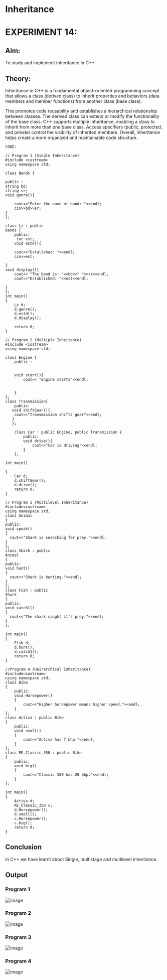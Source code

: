 
# Inheritance
# EXPERIMENT 14:
## Aim: 
To study and implement inheritance in C++.
## Theory: 
Inheritance in C++ is a fundamental object-oriented programming concept that allows a class (derived class) to inherit properties and behaviors (data members and member functions) from another class (base class).

This promotes code reusability and establishes a hierarchical relationship between classes.
The derived class can extend or modify the functionality of the base class.
C++ supports multiple inheritance, enabling a class to inherit from more than one base class.
Access specifiers (public, protected, and private) control the visibility of inherited members.
Overall, inheritance helps create a more organized and maintainable code structure.

~~~
CODE:

// Program 1 (Single Inheritance)
#include <iostream>
using namespace std;

class Bands {

public :
string bd;
string sr;
void genre(){

    cout<<"Enter the name of band: "<<endl;
    cin>>bd>>sr;
}
};

class Lz : public
Bands {
    public:
     int est;
    void estd(){
       
    cout<<"Estalished: "<<endl;
    cin>>est;
    
}
void display(){
    cout<< "The band is: "<<bd<<" "<<sr<<endl;
    cout<<"Established: "<<est<<endl;

}
};
int main()
{
    Lz d;
    d.genre();
    d.estd();
    d.display();
    
    return 0;
}

// Program 2 (Multiple Inheitance)
#include <iostream>
using namespace std;

class Engine {
    public :


    void start(){
        cout<< "Engine starts"<<endl;
        

    }
};
class Transmission{
    public:
   void shiftGear(){
    cout<<"Transmission shifts gear"<<endl;
   }
   };

    class Car : public Engine, public Transmission {
        public:
        void drive(){
            cout<<"Car is driving"<<endl;
        }
    };

int main()

{
    Car d;
    d.shiftGear();
    d.drive();
    return 0;
}

// Program 3 (Multilevel Inheritance)
#include<iostream>
using namespace std;
class Animal
{
public:
void speak()
{
  cout<<"Shark is searching for prey."<<endl;
}
};
class Shark : public
Animal
{
public:
void hunt()
{
  cout<<"Shark is hunting."<<endl;
}
};
class Fish : public
Shark
{
public:
void catch1()
{
  cout<<"The shark caught it's prey."<<endl;
}
};

int main()
{
    Fish d;
    d.hunt();
    d.catch1();
    return 0;
}

//Program 4 (Heirarchical Inheritance)
#include<iostream>
using namespace std;
class Bike
{
    public:
    void Horsepower()
    {
        cout<<"Higher horsepower means higher speed."<<endl;
    }
};
class Activa : public Bike
{
    public:
    void small()
    {
        cout<<"Activa has 7 bhp."<<endl;
    }
};
class RE_Classic_350 : public Bike
{
    public:
    void big()
    {
        cout<<"Classic 350 has 20 bhp."<<endl;
    }
};

int main()
{
    Activa d;
    RE_Classic_350 c;
    d.Horsepower();
    d.small();
    c.Horsepower();
    c.big();
    return 0;
}

~~~

## Conclusion
In C++ we have learnt about Single, multistage and multilevel inheritance.

## Output
### Program 1
![image](https://github.com/user-attachments/assets/77e3bab7-6f4f-47d0-a374-e2949fa22bf6)

### Program 2
![image](https://github.com/user-attachments/assets/e2eb34c8-7b0e-454a-9c36-2518ef5de609)

### Program 3
![image](https://github.com/user-attachments/assets/21565ac4-cf7c-4765-8f69-267bee253038)

### Program 4
![image](https://github.com/user-attachments/assets/501c6d19-cccc-4345-a469-80aa0cfde237)
